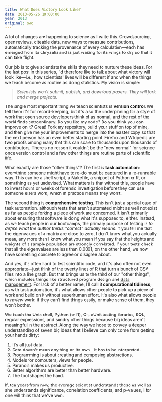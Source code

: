```yaml
---
title: What Does Victory Look Like?
date: 2013-05-26 10:00:00
year: 2013
original: swc
---
```

<p>
  A lot of changes are happening to science as I write this.
  Crowdsourcing,
  open reviews,
  citeable data,
  new ways to measure contributions,
  automatically tracking the provenance of every calculation&mdash;each
  has emerged from its chrysalis and is just waiting for its wings to dry
  so that it can take flight.
</p>
<p>
  Our job is to give scientists the skills they need to nurture these ideas.
  For the last post in this series,
  I'd therefore like to talk about what victory will look like&mdash;i.e.,
  how scientists' lives will be different
  if and when the things we teach become as routine as doing statistics.
  My vision is simple:
</p>
<blockquote><em>
  Scientists won't submit, publish, and download papers.
  They will fork and merge projects.
</em></blockquote>
<p>
  The single most important thing we teach scientists is <strong>version control</strong>.
  We tell them it's for record-keeping,
  but it's also the underpinning for a style of work that open source developers think of as normal,
  and the rest of the world finds extraordinary.
  Do you like my code?
  Do you think you can improve on it?
  Great!
  Fork my repository,
  build your stuff on top of mine,
  and then give me your improvements to merge into the master copy
  so that the next person has an even better starting point.
  Firefox and Wikipedia are two proofs among many
  that this can scale to thousands upon thousands of contributors.
  There's no reason it couldn't be the "new normal" for science
  once version control and a few other things are routine parts of scientific life.
</p>
<p>
  What exactly are those "other things"?
  The first is <strong>task automation</strong>:
  everything someone might have to re-do
  must be captured in a re-runnable way.
  This can be a shell script,
  a Makefile,
  a snippet of Python or R,
  or something as yet undevised.
  What matters is that without this,
  people have to invest hours or weeks of forensic investigation before they can use someone else's work,
  which in practice means they won't.
</p>
<p>
  The second thing is <strong>comprehensive testing</strong>.
  This isn't just a special case of task automation,
  although tests that aren't automated might as well not exist
  as far as people forking a piece of work are concerned.
  It isn't primarily about ensuring that software is doing what it's supposed to,
  either.
  Instead,
  as we teach people in our bootcamps,
  the primary purpose of testing is
  <em>to define what the author thinks "correct" actually means</em>.
  If you tell me that the eigenvalues of a matrix are close to zero,
  I don't know what you actually mean,
  any more than I know what you mean if you say that
  the heights and weights of a sample population are strongly correlated.
  If your tests check that all the eigenvalues are less than 0.0001,
  on the other hand,
  we now have something concrete to agree or disagree about.
</p>
<p>
  And yes,
  it's often hard to test scientific code,
  and it's also often not even appropriate&mdash;just think of
  the twenty lines of R that turn a bunch of CSV files into a line graph.
  But that brings us to the third of our "other things",
  which includes things like structured program design
  and <a href="http://www.ploscompbiol.org/article/info%3Adoi%2F10.1371%2Fjournal.pcbi.1000424">data management</a>.
  For lack of a better name,
  I'll call it <strong>computational tidiness</strong>;
  as with task automation,
  it's what allows other people to pick up a piece of work and build on it
  without superhuman effort.
  It's also what allows people to <em>review</em> work:
  if they can't find things easily,
  or make sense of them,
  they won't bother.
</p>
<p>
  We teach the Unix shell,
  Python (or R),
  Git,
  xUnit testing libraries,
  SQL,
  regular expressions,
  and sundry other things
  because big ideas aren't meaningful in the abstract.
  Along the way
  we hope to convey a deeper understanding of seven big ideas
  that I believe can only come from getting your hands dirty:
</p>
<ol>
  <li>It's all just data.</li>
  <li>Data doesn't mean anything on its own&mdash;it has to be interpreted.</li>
  <li>Programming is about creating and composing abstractions.</li>
  <li>Models for computers, views for people.</li>
  <li>Paranoia makes us productive.</li>
  <li>Better algorithms are better than better hardware.</li>
  <li>The tool shapes the hand.</li>
</ol>
<p>
  If,
  ten years from now,
  the average scientist understands these as well as she understands significance,
  correlation coefficients,
  and p-values,
  I for one will think that we've won.
</p>
